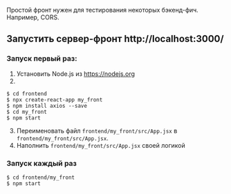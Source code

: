 Простой фронт нужен для тестирования некоторых бэкенд-фич.
Например, CORS.
## Запустить сервер-фронт http://localhost:3000/
### Запуск первый раз:
1. Установить Node.js из https://nodejs.org
2. 
```
$ cd frontend
$ npx create-react-app my_front
$ npm install axios --save
$ cd my_front
$ npm start
```
3. Переименовать файл `frontend/my_front/src/App.jsx` в `frontend/my_front/src/App.jsx`.
4. Наполнить `frontend/my_front/src/App.jsx` своей логикой


### Запуск каждый раз
```
$ cd frontend/my_front
$ npm start
```